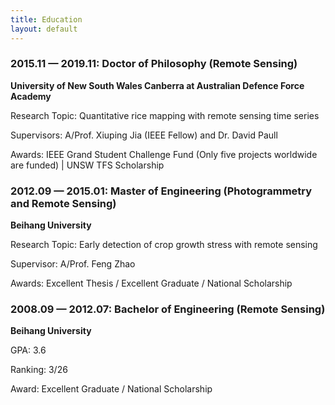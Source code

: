 ```yaml
---
title: Education
layout: default
---
```


### 2015.11 — 2019.11: Doctor of Philosophy (Remote Sensing)

**University of New South Wales Canberra at Australian Defence Force Academy**

Research Topic: Quantitative rice mapping with remote sensing time series

Supervisors: A/Prof. Xiuping Jia (IEEE Fellow) and Dr. David Paull

Awards: IEEE Grand Student Challenge Fund (Only five projects worldwide are funded) |
UNSW TFS Scholarship

### 2012.09 — 2015.01: Master of Engineering (Photogrammetry and Remote Sensing)

**Beihang University**

Research Topic: Early detection of crop growth stress with remote sensing

Supervisor: A/Prof. Feng Zhao

Awards: Excellent Thesis / Excellent Graduate / National Scholarship

### 2008.09 — 2012.07: Bachelor of Engineering (Remote Sensing)

**Beihang University**

GPA: 3.6

Ranking: 3/26

Award: Excellent Graduate / National Scholarship